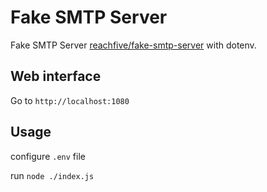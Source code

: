 
# Fake SMTP Server

Fake SMTP Server  [reachfive/fake-smtp-server](https://github.com/ReachFive/fake-smtp-server)
 with dotenv.

## Web interface

Go to `http://localhost:1080`


## Usage
configure `.env` file

run   `node ./index.js`

